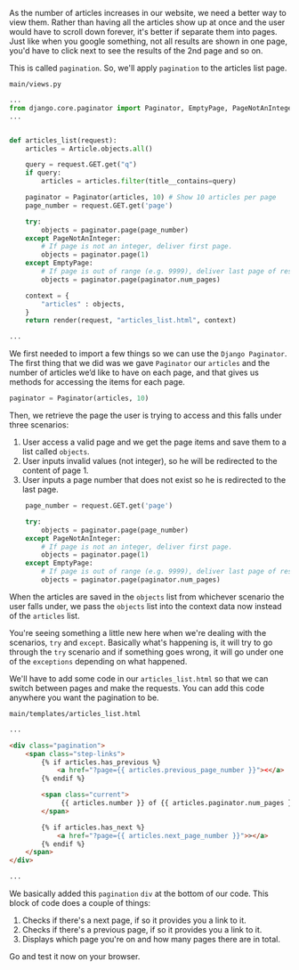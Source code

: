 As the number of articles increases in our website, we need a better way to view them. Rather than having all the articles show up at once and the user would have to scroll down forever, it's better if separate them into pages. Just like when you google something, not all results are shown in one page, you'd have to click next to see the results of the 2nd page and so on. 

This is called `pagination`. So, we'll apply `pagination` to the articles list page.

`main/views.py`
```python
...
from django.core.paginator import Paginator, EmptyPage, PageNotAnInteger
...


def articles_list(request):
    articles = Article.objects.all()

    query = request.GET.get("q")
    if query:
        articles = articles.filter(title__contains=query)

    paginator = Paginator(articles, 10) # Show 10 articles per page
	page_number = request.GET.get('page')

	try:
		objects = paginator.page(page_number)
	except PageNotAnInteger:
		# If page is not an integer, deliver first page.
		objects = paginator.page(1)
	except EmptyPage:
		# If page is out of range (e.g. 9999), deliver last page of results.
		objects = paginator.page(paginator.num_pages)

    context = {
        "articles" : objects,
    }
    return render(request, "articles_list.html", context)

...


```

We first needed to import a few things so we can use the `Django Paginator`. The first thing that we did was we gave `Paginator` our `articles` and the number of articles we’d like to have on each page, and that gives us methods for accessing the items for each page. 
```python
paginator = Paginator(articles, 10)
```

Then, we retrieve the page the user is trying to access and this falls under three scenarios:

1. User access a valid page and we get the page items and save them to a list called `objects`.
2. User inputs invalid values (not integer), so he will be redirected to the content of page 1.
3. User inputs a page number that does not exist so he is redirected to the last page.
```python
	page_number = request.GET.get('page')

	try:
		objects = paginator.page(page_number)
	except PageNotAnInteger:
		# If page is not an integer, deliver first page.
		objects = paginator.page(1)
	except EmptyPage:
		# If page is out of range (e.g. 9999), deliver last page of results.
		objects = paginator.page(paginator.num_pages)
```

When the articles are saved in the `objects` list from whichever scenario the user falls under, we pass the `objects` list into the context data now instead of the `articles` list.

You're seeing something a little new here when we're dealing with the scenarios, `try` and `except`. Basically what's happening is, it will try to go through the `try` scenario and if something goes wrong, it will go under one of the `exceptions` depending on what happened.


 We'll have to add some code in our `articles_list.html` so that we can switch between pages and make the requests. You can add this code anywhere you want the pagination to be.

 `main/templates/articles_list.html`

```html
...

<div class="pagination">
    <span class="step-links">
        {% if articles.has_previous %}
            <a href="?page={{ articles.previous_page_number }}"><</a>
        {% endif %}

        <span class="current">
             {{ articles.number }} of {{ articles.paginator.num_pages }}
        </span>

        {% if articles.has_next %}
            <a href="?page={{ articles.next_page_number }}">></a>
        {% endif %}
    </span>
</div>

...
```

We basically added this `pagination` `div` at the bottom of our code. This block of code does a couple of things:

1. Checks if there's a next page, if so it provides you a link to it.
2. Checks if there's a previous page, if so it provides you a link to it.
3. Displays which page you're on and how many pages there are in total.

Go and test it now on your browser.